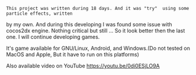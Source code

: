 	This project was written during 18 days. And it was "try"  using some particle effects, written
by my own. And during this developing I was found some issue with cocos2dx engine. Nothing critical but still ...
	So it look better then the last one. I will continue developing games.

It's game available for GNU/Linux, Android, and Windows.(Do not tested on MacOS and Apple, But it have to run on this platforms)

Also available video on YouTube  https://youtu.be/0di0ESjLO9A
